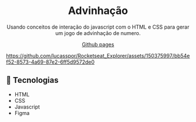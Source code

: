 <h1 align="center">Advinhação</h1>

<p align="center">Usando conceitos de interação do javascript com o HTML e CSS para gerar um jogo de advinhação de numero.</p>

<p align="center"><a href="https://lucasspor.github.io/Rocketseat_Explorer/Javascript/Avançando/Advinhacao" target="_blank" >Github pages</a></p>

https://github.com/lucasspor/Rocketseat_Explorer/assets/150375997/bb54ef52-8573-4a69-87e2-6ff5d9572de0

## 🚀 Tecnologias

- HTML
- CSS
- Javascript
- Figma
